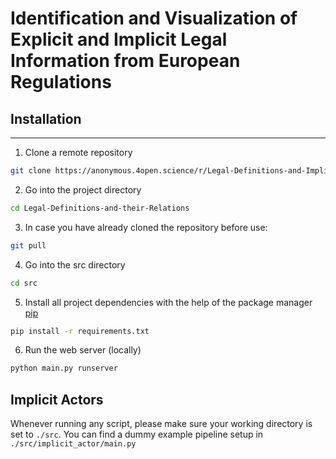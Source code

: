 # Identification and Visualization of Explicit and Implicit Legal Information from European Regulations

## Installation

***

1. Clone a remote repository

```bash
git clone https://anonymous.4open.science/r/Legal-Definitions-and-Implicit-Actor-Extension-FD6D/README.md
```

2. Go into the project directory

```bash
cd Legal-Definitions-and-their-Relations
```

3. In case you have already cloned the repository before use:

```bash
git pull
```

4. Go into the src directory

```bash
cd src
```

5. Install all project dependencies with the help of the package manager [pip](https://pip.pypa.io/en/stable/)

```bash
pip install -r requirements.txt
```

6. Run the web server (locally)

```bash
python main.py runserver
```

## Implicit Actors

Whenever running any script, please make sure your working directory is set to ``./src``.
You can find a dummy example pipeline setup in `./src/implicit_actor/main.py`
